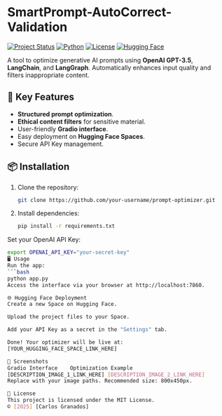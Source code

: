 # SmartPrompt-AutoCorrect-Validation
[![Project Status](https://img.shields.io/badge/status-active-success)]()
[![Python](https://img.shields.io/badge/python-3.10%2B-blue)]()
[![License](https://img.shields.io/badge/license-MIT-green)]()
[![Hugging Face](https://img.shields.io/badge/🤗-Spaces-yellow)]([YOUR_HUGGING_FACE_SPACE_LINK_HERE])

A tool to optimize generative AI prompts using **OpenAI GPT-3.5**, **LangChain**, and **LangGraph**. Automatically enhances input quality and filters inappropriate content.

## 🚀 Key Features
- **Structured prompt optimization**.
- **Ethical content filters** for sensitive material.
- User-friendly **Gradio interface**.
- Easy deployment on **Hugging Face Spaces**.
- Secure API Key management.

## 📦 Installation
1. Clone the repository:
   ```bash
   git clone https://github.com/your-username/prompt-optimizer.git
2. Install dependencies:
   ```bash
   pip install -r requirements.txt
Set your OpenAI API Key:
   ```bash
   export OPENAI_API_KEY="your-secret-key"
🖥 Usage
Run the app:
   ```bash
   python app.py
Access the interface via your browser at http://localhost:7860.

🌐 Hugging Face Deployment
Create a new Space on Hugging Face.

Upload the project files to your Space.

Add your API Key as a secret in the "Settings" tab.

Done! Your optimizer will be live at:
[YOUR_HUGGING_FACE_SPACE_LINK_HERE]

📸 Screenshots
Gradio Interface	Optimization Example
[DESCRIPTION_IMAGE_1_LINK_HERE]	[DESCRIPTION_IMAGE_2_LINK_HERE]
Replace with your image paths. Recommended size: 800x450px.

📄 License
This project is licensed under the MIT License.
© [2025] [Carlos Granados]

